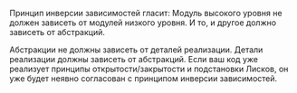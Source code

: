 Принцип инверсии зависимостей гласит: Модуль высокого уровня не должен зависеть от модулей низкого уровня. И то, и другое должно зависеть от абстракций.

Абстракции не должны зависеть от деталей реализации. Детали реализации должны зависеть от абстракций. Если ваш код уже реализует принципы открытости/закрытости 
и подстановки Лисков, он уже будет неявно согласован с принципом инверсии зависимостей.
